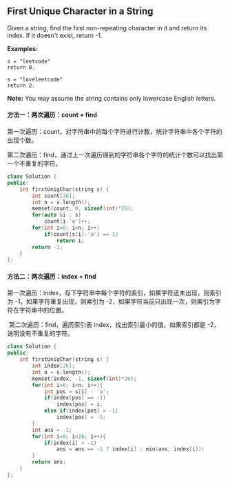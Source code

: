 ## First Unique Character in a String

Given a string, find the first non-repeating character in it and return its index. If it doesn't exist, return -1.

**Examples:**

```
s = "leetcode"
return 0.

s = "loveleetcode"
return 2.
```

**Note:** You may assume the string contains only lowercase English letters.

#### 方法一：两次遍历：count + find

​		第一次遍历：count，对字符串中的每个字符进行计数，统计字符串中各个字符的出现个数。

​		第二次遍历：find，通过上一次遍历得到的字符串各个字符的统计个数可以找出第一个不重复的字符。

```c++
class Solution {
public:
    int firstUniqChar(string s) {
        int count[26];
        int n = s.length();
        memset(count, 0, sizeof(int)*26);
        for(auto &i : s)
            count[i-'a']++;
        for(int i=0; i<n; i++)
            if(count[s[i]-'a'] == 1)
                return i;
        return -1;
    }
};
```

#### 方法二：两次遍历：index + find

​		第一次遍历：index，存下字符串中每个字符的索引，如果字符还未出现，则索引为 -1，如果字符重复出现，则索引为 -2，如果字符当前只出现一次，则索引为字符在字符串中的位置。

​		第二次遍历：find，遍历索引表 index，找出索引最小的值，如果索引都是 -2，说明没有不重复的字符。

```c++
class Solution {
public:
    int firstUniqChar(string s) {
        int index[26];
        int n = s.length();
        memset(index, -1, sizeof(int)*26);
        for(int i=0; i<n; i++){
            int pos = s[i] - 'a';
            if(index[pos] == -1)
                index[pos] = i;
            else if(index[pos] > -1)
                index[pos] = -2;
        }
        int ans = -1;
        for(int i=0; i<26; i++){
            if(index[i] > -1)
                ans = ans == -1 ? index[i] : min(ans, index[i]);
        }
        return ans;
    }
};
```

